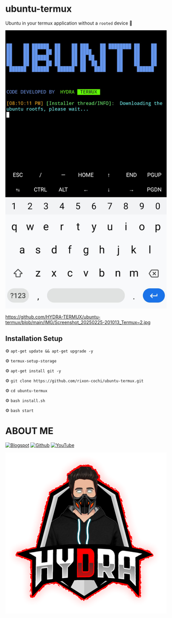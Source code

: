 # ubuntu-termux

Ubuntu in your termux application without a ` rooted ` device 📱

![UBUNTU SCREENSHORT](https://github.com/HYDRA-TERMUX/ubuntu-termux/blob/main/IMG/Screenshot_20250225-201013_Termux~2.jpg)

https://github.com/HYDRA-TERMUX/ubuntu-termux/blob/main/IMG/Screenshot_20250225-201013_Termux~2.jpg

## Installation Setup

⚙️  ``` apt-get update && apt-get upgrade -y ```

⚙️ ``` termux-setup-storage ```

⚙️ ``` apt-get install git -y ```

⚙️ ``` git clone https://github.com/rixon-cochi/ubuntu-termux.git ```

⚙️ ``` cd ubuntu-termux ```

⚙️ ``` bash install.sh ```

⚙️ ``` bash start ```


# ABOUT ME

[![Blogspot](https://img.shields.io/badge/WEBSITE-VISIT-yellow?style=for-the-badge&logo=blogger)](https://hydratermux.blogspot.com)
[![Github](https://img.shields.io/badge/Github-HYDRA--TERMUX-green?style=for-the-badge&logo=github)](https://github.com/hydra-termux)
[![YouTube](https://img.shields.io/badge/youtube-HYDRA--TERMUX-red?style=for-the-badge&logo=youtube)](https://www.youtube.com/c/HYDRATERMUX)





<p align="center"><a href="https://github.com/HYDRA-TERMUX"><img src="https://github.com/rixon-cochi/ubuntu-termux/blob/main/IMG/1622660983853.png"=alt"bt">
</p>

